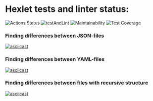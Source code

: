 # Hexlet tests and linter status:
[![Actions Status](https://github.com/prozet-x/php-project-lvl2/workflows/hexlet-check/badge.svg)](https://github.com/prozet-x/php-project-lvl2/actions)
[![testAndLint](https://github.com/prozet-x/php-project-lvl2/actions/workflows/testAndLint.yml/badge.svg)](https://github.com/prozet-x/php-project-lvl2/actions/workflows/testAndLint.yml)
[![Maintainability](https://api.codeclimate.com/v1/badges/3dd0f44261704bce732c/maintainability)](https://codeclimate.com/github/prozet-x/php-project-lvl2/maintainability)
[![Test Coverage](https://api.codeclimate.com/v1/badges/3dd0f44261704bce732c/test_coverage)](https://codeclimate.com/github/prozet-x/php-project-lvl2/test_coverage)
### Finding differences between JSON-files
[![asciicast](https://asciinema.org/a/1sByZqTK0Ym2eHncU7z1rsdSw.svg)](https://asciinema.org/a/1sByZqTK0Ym2eHncU7z1rsdSw)
### Finding differences between YAML-files
[![asciicast](https://asciinema.org/a/r9HYeT2j5IMFQGsBAyJYH3mJ1.svg)](https://asciinema.org/a/r9HYeT2j5IMFQGsBAyJYH3mJ1)
### Finding differences between files with recursive structure
[![asciicast](https://asciinema.org/a/CiUzOiXYAXxCaM9aun2HJckhK.svg)](https://asciinema.org/a/CiUzOiXYAXxCaM9aun2HJckhK)